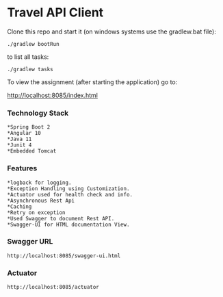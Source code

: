 Travel API Client 
=================

Clone this repo and start it (on windows systems use the gradlew.bat file):

`./gradlew bootRun`

to list all tasks:

`./gradlew tasks`

To view the assignment (after starting the application) go to:

[http://localhost:8085/index.html](http://localhost:8085/index.html)

### Technology Stack

	*Spring Boot 2 
	*Angular 10
	*Java 11
	*Junit 4
	*Embedded Tomcat

### Features	
	*logback for logging.	
	*Exception Handling using Customization. 
	*Actuator used for health check and info.
	*Asynchronous Rest Api 
	*Caching
	*Retry on exception
	*Used Swagger to document Rest API.
	*Swagger-UI for HTML documentation View.	

###  Swagger URL 
	http://localhost:8085/swagger-ui.html
	
### Actuator
	http://localhost:8085/actuator

